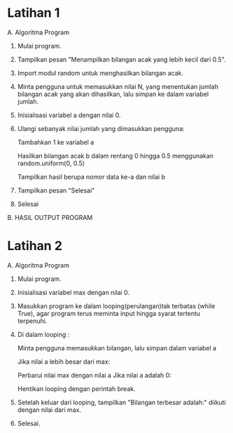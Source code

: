 # Latihan 1

A. Algoritma Program

1. Mulai program.
2. Tampilkan pesan "Menampilkan bilangan acak yang lebih kecil dari 0.5".
3. Import modul random untuk menghasilkan bilangan acak.
4. Minta pengguna untuk memasukkan nilai N, yang menentukan jumlah bilangan acak yang akan dihasilkan, lalu simpan ke dalam variabel jumlah.
5. Inisialisasi variabel a dengan nilai 0.
6. Ulangi sebanyak nilai jumlah yang dimasukkan pengguna:
   
   Tambahkan 1 ke variabel a
   
   Hasilkan bilangan acak b dalam rentang 0 hingga 0.5 menggunakan random.uniform(0, 0.5)
   
   Tampilkan hasil berupa nomor data ke-a dan nilai b
   
6. Tampilkan pesan "Selesai"
7. Selesai

B. HASIL OUTPUT PROGRAM


#

# Latihan 2

A. Algoritma Program

1. Mulai program.
2. Inisialisasi variabel max dengan nilai 0.
3. Masukkan program ke dalam looping(perulangan)tak terbatas (while True), agar program terus meminta input hingga syarat tertentu terpenuhi.
4. Di dalam looping :
   
   Minta pengguna memasukkan bilangan, lalu simpan dalam variabel a
   
   Jika nilai a lebih besar dari max:
   
   Perbarui nilai max dengan nilai a
   Jika nilai a adalah 0:
   
   Hentikan looping dengan perintah break.
5. Setelah keluar dari looping, tampilkan "Bilangan terbesar adalah:" diikuti dengan nilai dari max.
6. Selesai.
